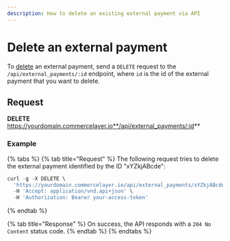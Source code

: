 ```yaml
---
description: How to delete an existing external payment via API
---
```


# Delete an external payment

To <a href="https://docs.commercelayer.io/developers/deleting-resources" target="_blank">delete</a> an external payment, send a `DELETE` request to the `/api/external_payments/:id` endpoint, where `id` is the id of the external payment that you want to delete.

## Request

**DELETE** https://yourdomain.commercelayer.io**/api/external_payments/:id**

### Example

{% tabs %}
{% tab title="Request" %}
The following request tries to delete the external payment identified by the ID "xYZkjABcde":

```javascript
curl -g -X DELETE \
  'https://yourdomain.commercelayer.io/api/external_payments/xYZkjABcde' \
  -H 'Accept: application/vnd.api+json' \
  -H 'Authorization: Bearer your-access-token'
```
{% endtab %}

{% tab title="Response" %}
On success, the API responds with a `204 No Content` status code.
{% endtab %}
{% endtabs %}

